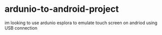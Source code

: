 # ardunio-to-android-project
im looking to use ardunio esplora to emulate touch screen on andriod using USB connection
